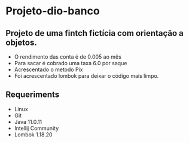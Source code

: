 # Projeto-dio-banco

## Projeto de uma fintch fictícia com orientação a objetos.

* O rendimento das conta é de 0.005 ao mês
* Para sacar é cobrado uma taxa 6.0 por saque
* Acrescentado o metodo Pix
* Foi acrescentado lombok para deixar o código mais limpo.

## Requeriments
* Linux
* Git
* Java 11.0.11
* Intellij Community
* Lombok 1.18.20

